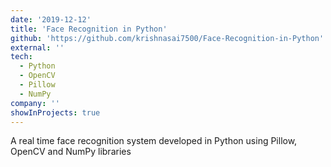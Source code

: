 ```yaml
---
date: '2019-12-12'
title: 'Face Recognition in Python'
github: 'https://github.com/krishnasai7500/Face-Recognition-in-Python'
external: ''
tech:
  - Python
  - OpenCV
  - Pillow
  - NumPy
company: ''
showInProjects: true
---
```


A real time face recognition system developed in Python using Pillow, OpenCV and NumPy libraries
